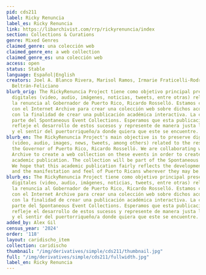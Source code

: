 ```yaml
---
pid: cds211
label: Ricky Renuncia
label_es: Ricky Renuncia
link: https://libarchivist.com/rrp/rickyrenuncia/index
section: Collections & Curations
genre: Mixed Genres
claimed_genre: una colección web
claimed_genre_en: a web collection
claimed_genre_es: una colección web
access: open
status: Stable
language: Español|English
creators: Joel A. Blanco Rivera, Marisol Ramos, Irmarie Fraticelli-Rodríguez, Eduardo
  Beltrán-Feliciano
blurb_orig: The RickyRenuncia Project tiene como objetivo principal preservar materiales
  digitales (video, audio, imágenes, noticias, tweets, entre otras) relacionados a
  la renuncia al Gobernador de Puerto Rico, Ricardo Rosselló. Estamos colaborando
  con el Internet Archive para crear una colección web sobre dichos acontecimientos
  con la finalidad de crear una publicación académica interactiva. La colección formará
  parte del Spontaneous Event Collections. Esperamos que esta publicación académica
  refleje el desarrollo de estos sucesos y represente de manera justa las manifestaciones
  y el sentir del puertorriqueño/a donde quiera que este se encuentre.
blurb_en: The RickyRenuncia Project's main objective is to preserve digital materials
  (video, audio, images, news, tweets, among others) related to the resignation of
  the Governor of Puerto Rico, Ricardo Rosselló. We are collaborating with the Internet
  Archive to create a web collection on these events in order to create an interactive
  academic publication. The collection will be part of the Spontaneous Event Collections.
  We hope that this academic publication fairly reflects the development of events
  and the manifestation and feel of Puerto Ricans wherever they may be.
blurb_es: The RickyRenuncia Project tiene como objetivo principal preservar materiales
  digitales (video, audio, imágenes, noticias, tweets, entre otras) relacionados a
  la renuncia al Gobernador de Puerto Rico, Ricardo Rosselló. Estamos colaborando
  con el Internet Archive para crear una colección web sobre dichos acontecimientos
  con la finalidad de crear una publicación académica interactiva. La colección formará
  parte del Spontaneous Event Collections. Esperamos que esta publicación académica
  refleje el desarrollo de estos sucesos y represente de manera justa las manifestaciones
  y el sentir del puertorriqueño/a donde quiera que este se encuentre.
added_by: Alex Gil
census_year: '2024'
order: '118'
layout: caridischo_item
collection: caridischo
thumbnail: "/img/derivatives/simple/cds211/thumbnail.jpg"
full: "/img/derivatives/simple/cds211/fullwidth.jpg"
label_en: Ricky Renuncia
---
```


